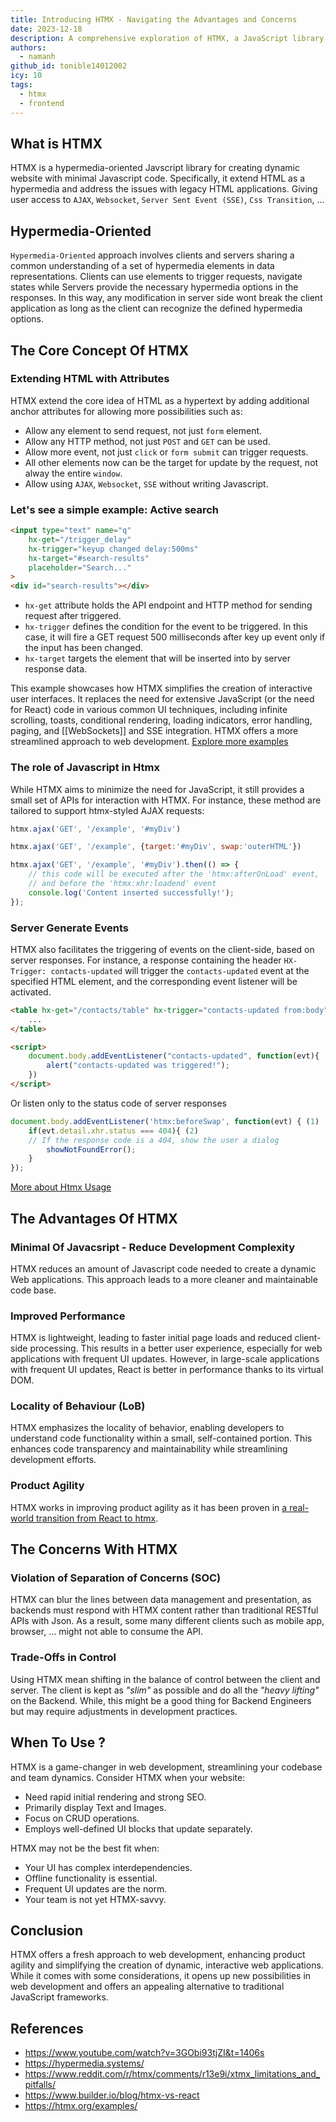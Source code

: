 ```yaml
---
title: Introducing HTMX - Navigating the Advantages and Concerns
date: 2023-12-18
description: A comprehensive exploration of HTMX, a JavaScript library that extends HTML as a hypermedia, addressing the limitations of legacy HTML applications.
authors:
  - namanh
github_id: tonible14012002
icy: 10
tags:
  - htmx
  - frontend
---
```


## What is HTMX
HTMX is a hypermedia-oriented Javscript library for creating dynamic website with minimal Javascript code. Specifically, it extend HTML as a hypermedia and address the issues with legacy HTML applications.
Giving user access to `AJAX`, `Websocket`, `Server Sent Event (SSE)`, `Css Transition`, ...

## Hypermedia-Oriented
`Hypermedia-Oriented` approach involves clients and servers sharing a common understanding of a set of hypermedia elements in data representations. Clients can use elements to trigger requests, navigate states while Servers provide the necessary hypermedia options in the responses. 
In this way, any modification in server side wont break the client application as long as the client can recognize the defined hypermedia options.

## The Core Concept Of HTMX
### Extending HTML with Attributes
HTMX extend the core idea of HTML as a hypertext by adding additional anchor attributes for allowing more possibilities such as:

- Allow any element to send request, not just `form` element.
- Allow any HTTP method, not just `POST` and `GET` can be used.
- Allow more event, not just `click` or `form submit` can trigger requests.
- All other elements now can be the target for update by the request, not alway the entire `window`.
- Allow using `AJAX`, `Websocket`, `SSE` without writing Javascript.

### Let's see a simple example: Active search
```html
<input type="text" name="q"
    hx-get="/trigger_delay"
    hx-trigger="keyup changed delay:500ms"
    hx-target="#search-results"
    placeholder="Search..."
>
<div id="search-results"></div>
```
- `hx-get` attribute holds the API endpoint and HTTP method for sending request after triggered.
- `hx-trigger` defines the condition for the event to be triggered. In this case, it will fire a GET request 500 milliseconds after key up event only if the input has been changed.
- `hx-target` targets the element that will be inserted into by server response data.

This example showcases how HTMX simplifies the creation of interactive user interfaces. It replaces the need for extensive JavaScript (or the need for React) code in various common UI techniques, including infinite scrolling, toasts, conditional rendering, loading indicators, error handling, paging, and [[WebSockets]] and SSE integration. HTMX offers a more streamlined approach to web development. [Explore more examples](https://htmx.org/examples/)

### The role of Javascript in Htmx
While HTMX aims to minimize the need for JavaScript, it still provides a small set of APIs for interaction with HTMX.
For instance, these method are tailored to support htmx-styled AJAX requests:

```javascript
htmx.ajax('GET', '/example', '#myDiv')

htmx.ajax('GET', '/example', {target:'#myDiv', swap:'outerHTML'})

htmx.ajax('GET', '/example', '#myDiv').then(() => {
    // this code will be executed after the 'htmx:afterOnLoad' event,
    // and before the 'htmx:xhr:loadend' event
    console.log('Content inserted successfully!');
});
```

### Server Generate Events 
HTMX also facilitates the triggering of events on the client-side, based on server responses. For instance, a response containing the header `HX-Trigger: contacts-updated` will trigger the `contacts-updated` event at the specified HTML element, and the corresponding event listener will be activated.
```html
<table hx-get="/contacts/table" hx-trigger="contacts-updated from:body"> (2)
    ...
</table>

<script>
    document.body.addEventListener("contacts-updated", function(evt){
        alert("contacts-updated was triggered!");
    })
</script>
```
Or listen only to the status code of server responses
```javascript
document.body.addEventListener('htmx:beforeSwap', function(evt) { (1)
    if(evt.detail.xhr.status === 404){ (2)
    // If the response code is a 404, show the user a dialog
        showNotFoundError();
    }
});
```

[More about Htmx Usage](https://hypermedia.systems/book/contents/)

## The Advantages Of HTMX
### Minimal Of Javacsript - Reduce Development Complexity
HTMX reduces an amount of Javascript code needed to create a dynamic Web applications. This approach leads to a more cleaner and maintainable code base.

### Improved Performance
HTMX is lightweight, leading to faster initial page loads and reduced client-side processing. This results in a better user experience, especially for web applications with frequent UI updates. However, in large-scale applications with frequent UI updates, React is better in performance thanks to its virtual DOM.

### Locality of Behaviour (LoB)
HTMX emphasizes the locality of behavior, enabling developers to understand code functionality within a small, self-contained portion. This enhances code transparency and maintainability while streamlining development efforts.

### Product Agility
HTMX works in improving product agility as it has been proven in [a real-world transition from React to htmx](https://htmx.org/essays/a-real-world-react-to-htmx-port/).

## The Concerns With HTMX
### Violation of Separation of Concerns (SOC)
HTMX can blur the lines between data management and presentation, as backends must respond with HTMX content rather than traditional RESTful APIs with Json. As a result, some many different clients such as mobile app, browser, ... might not able to consume the API.

### Trade-Offs in Control
Using HTMX mean shifting in the balance of control between the client and server. The client is kept as *"slim"* as possible and do all the *"heavy lifting"* on the Backend. While, this might be a good thing for Backend Engineers but may require adjustments in development practices.

## When To Use ? 
HTMX is a game-changer in web development, streamlining your codebase and team dynamics. Consider HTMX when your website:
- Need rapid initial rendering and strong SEO.
- Primarily display Text and Images.
- Focus on CRUD operations.
- Employs well-defined UI blocks that update separately.

HTMX may not be the best fit when:
- Your UI has complex interdependencies.
- Offline functionality is essential.
- Frequent UI updates are the norm.
- Your team is not yet HTMX-savvy.

## Conclusion
HTMX offers a fresh approach to web development, enhancing product agility and simplifying the creation of dynamic, interactive web applications. While it comes with some considerations, it opens up new possibilities in web development and offers an appealing alternative to traditional JavaScript frameworks.

## References
- https://www.youtube.com/watch?v=3GObi93tjZI&t=1406s
- https://hypermedia.systems/
- https://www.reddit.com/r/htmx/comments/r13e9i/xtmx_limitations_and_pitfalls/
- https://www.builder.io/blog/htmx-vs-react
- https://htmx.org/examples/

